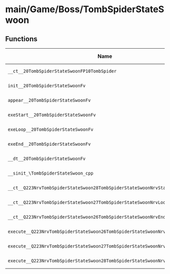 # main/Game/Boss/TombSpiderStateSwoon

## Functions

| Name | Address | Match % |
|------|---------|---------|
| `__ct__20TombSpiderStateSwoonFP10TombSpider` | `0x80085868` | :x: (0.0%) |
| `init__20TombSpiderStateSwoonFv` | `0x800858BC` | :x: (0.0%) |
| `appear__20TombSpiderStateSwoonFv` | `0x80085900` | :x: (0.0%) |
| `exeStart__20TombSpiderStateSwoonFv` | `0x80085910` | :x: (0.0%) |
| `exeLoop__20TombSpiderStateSwoonFv` | `0x80085970` | :x: (0.0%) |
| `exeEnd__20TombSpiderStateSwoonFv` | `0x800859D4` | :x: (0.0%) |
| `__dt__20TombSpiderStateSwoonFv` | `0x80085A3C` | :x: (0.0%) |
| `__sinit_\TombSpiderStateSwoon_cpp` | `0x80085A94` | :x: (0.0%) |
| `__ct__Q223NrvTombSpiderStateSwoon28TombSpiderStateSwoonNrvStartFv` | `0x80085AC8` | :x: (0.0%) |
| `__ct__Q223NrvTombSpiderStateSwoon27TombSpiderStateSwoonNrvLoopFv` | `0x80085AD8` | :x: (0.0%) |
| `__ct__Q223NrvTombSpiderStateSwoon26TombSpiderStateSwoonNrvEndFv` | `0x80085AE8` | :x: (0.0%) |
| `execute__Q223NrvTombSpiderStateSwoon26TombSpiderStateSwoonNrvEndCFP5Spine` | `0x80085AF8` | :x: (0.0%) |
| `execute__Q223NrvTombSpiderStateSwoon27TombSpiderStateSwoonNrvLoopCFP5Spine` | `0x80085B00` | :x: (0.0%) |
| `execute__Q223NrvTombSpiderStateSwoon28TombSpiderStateSwoonNrvStartCFP5Spine` | `0x80085B08` | :x: (0.0%) |